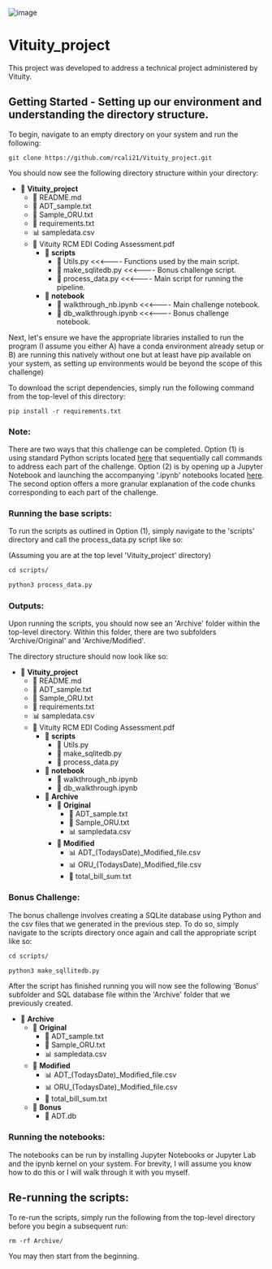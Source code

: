 ![image](https://github.com/rcali21/Vituity_project/assets/71532882/d0308d31-3eea-4049-b257-6c3a7ed5df58)
# Vituity_project 

This project was developed to address a technical project administered by Vituity.

## Getting Started - Setting up our environment and understanding the directory structure.

To begin, navigate to an empty directory on your system and run the following:

`git clone https://github.com/rcali21/Vituity_project.git`

You should now see the following directory structure within your directory:

- 📂 **Vituity_project**
  - 📄 README.md
  - 📄 ADT_sample.txt
  - 📄 Sample_ORU.txt
  - 📄 requirements.txt
  - 📊 sampledata.csv
  - 📄 Vituity RCM EDI Coding Assessment.pdf
    - 📂 **scripts**
      - 🐍 Utils.py <<<---- Functions used by the main script.
      - 🐍 make_sqlitedb.py <<<---- Bonus challenge script.
      - 🐍 process_data.py <<<---- Main script for running the pipeline.
    - 📂 **notebook**
      - 📓 walkthrough_nb.ipynb <<<---- Main challenge notebook.
      - 📓 db_walkthrough.ipynb <<<---- Bonus challenge notebook.


Next, let's ensure we have the appropriate libraries installed to run the program (I assume you either A) have a conda environment already setup or B) are running this natively without one but at least have pip available on your system, as setting up environments would be beyond the scope of this challenge)

To download the script dependencies, simply run the following command from the top-level of this directory:

`pip install -r requirements.txt`


### Note: 
There are two ways that this challenge can be completed. Option (1) is using standard Python scripts located [here](https://github.com/rcali21/Vituity_project/tree/main/scripts) that sequentially call commands to address each part of the challenge. Option (2) is by opening up a Jupyter Notebook and launching the accompanying '.ipynb' notebooks located [here](https://github.com/rcali21/Vituity_project/tree/main/notebook). The second option offers a more granular explanation of the code chunks corresponding to each part of the challenge.


### Running the base scripts:

To run the scripts as outlined in Option (1), simply navigate to the 'scripts' directory and call the process_data.py script like so:

(Assuming you are at the top level 'Vituity_project' directory)

````md
cd scripts/

python3 process_data.py
````

### Outputs:
Upon running the scripts, you should now see an 'Archive' folder within the top-level directory. Within this folder, there are two subfolders 'Archive/Original' and 'Archive/Modified'.

The directory structure should now look like so:

- 📂 **Vituity_project**
  - 📄 README.md
  - 📄 ADT_sample.txt
  - 📄 Sample_ORU.txt
  - 📄 requirements.txt
  - 📊 sampledata.csv
  - 📄 Vituity RCM EDI Coding Assessment.pdf
    - 📂 **scripts**
      - 🐍 Utils.py 
      - 🐍 make_sqlitedb.py 
      - 🐍 process_data.py 
    - 📂 **notebook**
      - 📓 walkthrough_nb.ipynb
      - 📓 db_walkthrough.ipynb
    - 📂 **Archive**
      - 📂 **Original**
        - 📄 ADT_sample.txt
        - 📄 Sample_ORU.txt
        - 📊 sampledata.csv
      - 📂 **Modified**
        - 📊 ADT_(TodaysDate)_Modified_file.csv
        - 📊 ORU_(TodaysDate)_Modified_file.csv
        - 📄 total_bill_sum.txt
     


### Bonus Challenge:

The bonus challenge involves creating a SQLite database using Python and the csv files that we generated in the previous step. To do so, simply navigate to the scripts directory once again and call the appropriate script like so:

````md
cd scripts/

python3 make_sqllitedb.py
````

After the script has finished running you will now see the following 'Bonus' subfolder and SQL database file within the 'Archive' folder that we previously created.

  - 📂 **Archive**
    - 📂 **Original**
      - 📄 ADT_sample.txt
      - 📄 Sample_ORU.txt
      - 📊 sampledata.csv
    - 📂 **Modified**
      - 📊 ADT_(TodaysDate)_Modified_file.csv
      - 📊 ORU_(TodaysDate)_Modified_file.csv
      - 📄 total_bill_sum.txt
    - 📂 **Bonus**
      - 💾 ADT.db
     

### Running the notebooks:
The notebooks can be run by installing Jupyter Notebooks or Jupyter Lab and the ipynb kernel on your system. For brevity, I will assume you know how to do this or I will walk through it with you myself.


## Re-running the scripts:
To re-run the scripts, simply run the following from the top-level directory before you begin a subsequent run:

`rm -rf Archive/`

You may then start from the beginning.

